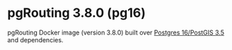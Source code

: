 # pgRouting 3.8.0 (pg16)

pgRouting Docker image (version 3.8.0) built over [Postgres 16/PostGIS 3.5](https://hub.docker.com/r/postgis/postgis) and dependencies.
